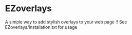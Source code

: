# EZoverlays
A simple way to add stylish overlays to your web page !!
See EZoverlays/installation.txt for usage
